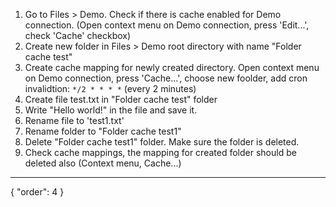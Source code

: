 1. Go to Files > Demo. Check if there is cache enabled for Demo connection. (Open context menu on Demo connection, press 'Edit...', check 'Cache' checkbox)
2. Create new folder in Files > Demo root directory with name "Folder cache test"
3. Create cache mapping for newly created directory. Open context menu on Demo connection, press 'Cache...', choose new foolder, add cron invalidtion: `*/2 * * * *` (every 2 minutes)
4. Create file test.txt in "Folder cache test" folder
5. Write "Hello world!" in the file and save it.
6. Rename file to 'test1.txt'
7. Rename folder to "Folder cache test1"
8. Delete "Folder cache test1" folder. Make sure the folder is deleted.
9. Check cache mappings, the mapping for created folder should be deleted also (Context menu, Cache...)

---
{
  "order": 4
}

